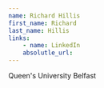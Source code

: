```yaml
---
name: Richard Hillis
first_name: Richard
last_name: Hillis
links:
	- name: LinkedIn
	absolutle_url:
---
```

Queen's University Belfast 
